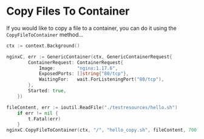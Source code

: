 # Copy Files To Container

If you would like to copy a file to a container, you can do it using the `CopyFileToContainer` method...

```go
ctx := context.Background()

nginxC, err := GenericContainer(ctx, GenericContainerRequest{
		ContainerRequest: ContainerRequest{
			Image:        "nginx:1.17.6",
			ExposedPorts: []string{"80/tcp"},
			WaitingFor:   wait.ForListeningPort("80/tcp"),
		},
		Started: true,
	})

fileContent, err := ioutil.ReadFile("./testresources/hello.sh")
	if err != nil {
		t.Fatal(err)
	}
nginxC.CopyFileToContainer(ctx, "/", "hello_copy.sh", fileContent, 700)
```

